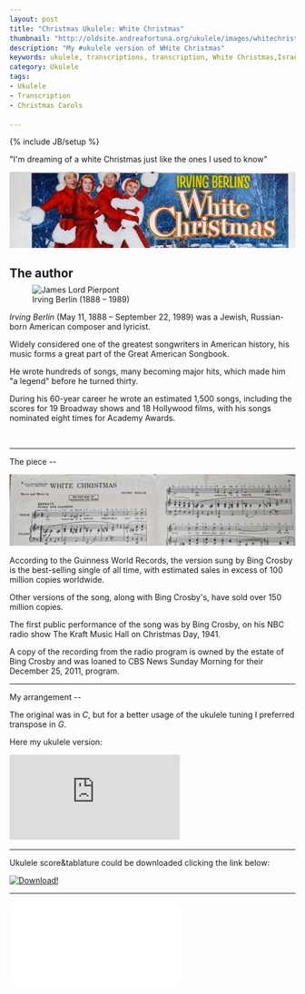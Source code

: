 ```yaml
---
layout: post
title: "Christmas Ukulele: White Christmas"
thumbnail: "http://oldsite.andreafortuna.org/ukulele/images/whitechristmascover.jpg"
description: "My #ukulele version of WHite Christmas"
keywords: ukulele, transcriptions, transcription, White Christmas,Israel Isidore Baline, Bing Crosby, music, fingerstyle
category: Ukulele
tags: 
- Ukulele
- Transcription
- Christmas Carols

---
```

{% include JB/setup %}

"I'm dreaming of a white Christmas just like the ones I used to know"

![whitechristmas](/ukulele/images/whitechristmascover.jpg)
<!-- more -->

The author
--
<figure style="margin-top:-10px;">
  <img src="https://upload.wikimedia.org/wikipedia/commons/thumb/d/da/BerlinPortrait1.jpg/220px-BerlinPortrait1.jpg" alt="James Lord Pierpont">
  <figcaption>Irving Berlin (1888 – 1989)</figcaption>
</figure>

*Irving Berlin* (May 11, 1888 – September 22, 1989) was a Jewish, Russian-born American composer and lyricist. 

Widely considered one of the greatest songwriters in American history, his music forms a great part of the Great American Songbook.

He wrote hundreds of songs, many becoming major hits, which made him "a legend" before he turned thirty. 

During his 60-year career he wrote an estimated 1,500 songs, including the scores for 19 Broadway shows and 18 Hollywood films, with his songs nominated eight times for Academy Awards.

<br>
<hr>
The piece
--

![original score](/ukulele/images/whitechristmas.jpg)

According to the Guinness World Records, the version sung by Bing Crosby is the best-selling single of all time, with estimated sales in excess of 100 million copies worldwide.

Other versions of the song, along with Bing Crosby's, have sold over 150 million copies.

The first public performance of the song was by Bing Crosby, on his NBC radio show The Kraft Music Hall on Christmas Day, 1941.

A copy of the recording from the radio program is owned by the estate of Bing Crosby and was loaned to CBS News Sunday Morning for their December 25, 2011, program.

<hr>
My arrangement
--

The original was in *C*, but for a better usage of the ukulele tuning I preferred transpose in *G*.

Here my ukulele version:

<div class="video-container">
<iframe src="https://www.youtube.com/embed/Ha6-O7P2kLI" frameborder="0" allowfullscreen></iframe>
</div>

<hr/>

Ukulele score&tablature could be downloaded clicking the link below:

[![Download!](http://oldsite.andreafortuna.org/images/Download-PDF-Button.png)](http://oldsite.andreafortuna.org/ukulele/files/White_Christmas.pdf)

<hr/>
<div class="video-container">
<embed src="/ukulele/files/White_Christmas.pdf" pluginspage="http://www.adobe.com/products/acrobat/readstep2.html">
</div>